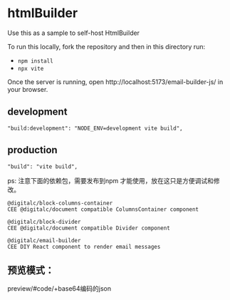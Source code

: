 # htmlBuilder

Use this as a sample to self-host HtmlBuilder

To run this locally, fork the repository and then in this directory run:

- `npm install`
- `npx vite`

Once the server is running, open http://localhost:5173/email-builder-js/ in your browser.

## development

    "build:development": "NODE_ENV=development vite build",
## production

    "build": "vite build",

ps: 注意下面的依赖包，需要发布到npm 才能使用，放在这只是方便调试和修改。

```
@digitalc/block-columns-container
CEE @digitalc/document compatible ColumnsContainer component

@digitalc/block-divider
CEE @digitalc/document compatible Divider component

@digitalc/email-builder
CEE DIY React component to render email messages
```


## 预览模式：

preview/#code/+base64编码的json
